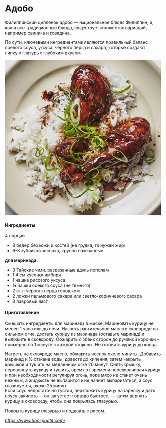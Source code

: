 # Адобо

Филиппинский цыпленок адобо — национальное блюдо Филиппин, и, как и все традиционные блюда, существует множество вариаций, например свинина и говядина.

По сути, ключевыми ингредиентами являются правильный баланс соевого соуса, уксуса, черного перца и сахара, которые создают липкую глазурь с глубоким вкусом.

![Адобо](../pics/Filipino-Chicken-Adobo_7.webp)

#### Ингредиенты

4 порции

* 8 бедер без кожи и костей (не грудка, тк нужен жир)
* 6-8 зубчиков чеснока, крупно нарезанные
  
**для маринада:**

* 3 Тайские чили, разрезанные вдоль пополам
* 1 4 см кусочек имбиря
* 1 чашка рисового уксуса
* ¾ чашки соевого соуса (не темного)
* 2 ст л черного перца горошком
* 2 ложки пальмового сахара или светло-коричневого сахара
* 3 лавровый лист

#### Приготовление

Смешать ингредиенты для маринада в миске. Мариновать курицу не менее 1 часа или до ночи.
Нагреть растительное масло в сковороде на сильном огне, достать курицу из маринада (оставьте маринад) и выложить в сковороду. Обжарить с обеих сторон до румяной корочки – примерно по 1 минуте с каждой стороны. Не готовить курицу до конца.

Нагреть на сковороде масло, обжарить чеснок около минуты. Добавить маринад и ½ стакана воды, довести до кипения, затем накрыть крышкой и тушить на медленном огне 20 минут. Снять крышку, перевернуть курицу и тушить, время от времени переворачивая курицу и при необходимости регулируя огонь, пока мясо не станет очень нежным, а жидкость не выпарится и не начнет выпариваться, а соус глазируется, около 25 минут.  
Если соус недостаточно густой, переложить курицу на тарелку и дать соусу закипеть — он загустеет гораздо быстрее, — затем вернуть курицу в сковороду, чтобы она покрылась глазурью.

Покрыть курицу глазурью и подавать с рисом.

*https://www.bonappetit.com/*
